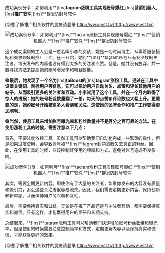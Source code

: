 成功案例分享：如何利用**[Ins]**tagram涨粉工具实现账号爆红,**[Ins]**营销机器人,**[Ins]**推广软件,**[Ins]**群发防封号软件

[😍想了解推广相关软件的朋友请登录 http://www.vst.tw](http://www.vst.tw)

 <center><img src="https://vst.tw/MP4/tuiguang/png/4.png" alt="成功案例分享：如何利用**[Ins]**tagram涨粉工具实现账号爆红,**[Ins]**营销机器人,**[Ins]**推广软件,**[Ins]**群发防封号软件"></center>

这个成功案例的主人公是一位名叫小李的女孩，她是一名时尚博主，从事着服装搭配和美妆领域的推广工作。在一开始，她的**[Ins]**tagram账号只有极少数的关注者，每天发布的内容也没有得到太多的关注和点赞。但是，她并没有放弃，并一直寻找方法来提高她的账号曝光率和粉丝数量。

**😄最后，她发现了一个名为**[Ins]**taBoost的**[Ins]**tagram涨粉工具。通过在工具中设置关键词、目标用户等信息，它可以帮助用户自动关注、点赞和评论其他用户的帖子，从而吸引更多的关注者和互动。小李试用了这个工具，并在一个月内取得了惊人的进展：她的账号粉丝数量翻了一倍，每天的点赞和评论数也大幅上升。更重要的是，她的账号开始被更多人看到和关注，这使她的品牌合作和推广工作变得更加顺利。**

**😄当然，使用工具来增加账号曝光率和粉丝数量并不是百分之百可靠的方法。在使用涨粉工具的时候，需要注意以下几点：**

首先，不要过度依赖工具。虽然工具可以帮助我们自动化完成一些繁琐的操作，但是如果过度使用，会导致账号被**[Ins]**tagram封禁或者失去真正的粉丝。因此，在使用工具的时候，应该控制好使用的频率和方式，避免对账号造成不良影响。

 <center><img src="https://vst.tw/MP4/tuiguang/png/3.png" alt="成功案例分享：如何利用**[Ins]**tagram涨粉工具实现账号爆红,**[Ins]**营销机器人,**[Ins]**推广软件,**[Ins]**群发防封号软件"></center>

其次，需要定期更新内容。即使你有了大量的关注者，如果你发布的内容没有质量和吸引力，那么这些关注者很容易流失。因此，我们需要定期更新内容，保持创新和新鲜感，从而保持用户的兴趣和互动。

最后，需要保持真实和诚信。无论是在推广产品还是与关注者互动，都需要保持真实和诚信。只有这样，才能赢得用户的信任和长期支持。

总结起来，**[Ins]**tagram涨粉工具可以帮助我们快速增加账号粉丝数量和曝光率，但是使用的时候需要注意控制频率和方式，定期更新内容以及保持真实和诚信，才能获得更好的效果。

[😍想了解推广相关软件的朋友请登录 http://www.vst.tw](http://www.vst.tw)




